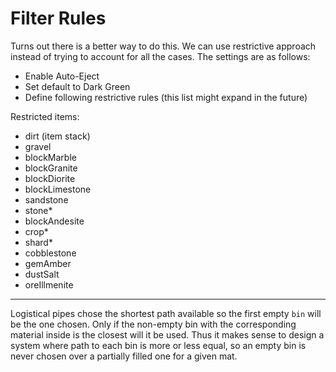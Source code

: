 # Filter Rules

Turns out there is a better way to do this. We can use restrictive approach instead of trying to account for all the cases.
The settings are as follows:

* Enable Auto-Eject
* Set default to Dark Green
* Define following restrictive rules (this list might expand in the future)

Restricted items:

* dirt (item stack)
* gravel
* blockMarble
* blockGranite
* blockDiorite
* blockLimestone
* sandstone
* stone*
* blockAndesite
* crop*
* shard*
* cobblestone
* gemAmber
* dustSalt
* oreIllmenite

---

Logistical pipes chose the shortest path available so the first empty `bin` will be the one chosen. Only if the non-empty bin with the corresponding material inside is the closest will it be used. Thus it makes sense to design a system where path to each bin is more or less equal, so an empty bin is never chosen over a partially filled one for a given mat.